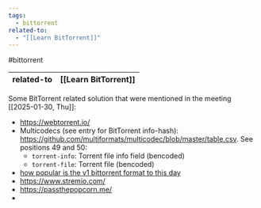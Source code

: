 ```yaml
---
tags:
  - bittorrent
related-to:
  - "[[Learn BitTorrent]]"
---
```

#bittorrent 

| related-to | [[Learn BitTorrent]] |
| ---------- | -------------------- |

Some BitTorrent related solution that were mentioned in the meeting [[2025-01-30, Thu]]:
- https://webtorrent.io/
- Multicodecs (see entry for BitTorrent info-hash): https://github.com/multiformats/multicodec/blob/master/table.csv. See positions 49 and 50:
	- `torrent-info`: Torrent file info field (bencoded)
	- `torrent-file`: Torrent file (bencoded)
- [how popular is the v1 bittorrent format to this day](https://www.perplexity.ai/search/how-popular-is-the-v1-bittorre-8kaRmCISTZ6sYsgrPenpfA)
- https://www.stremio.com/
- https://passthepopcorn.me/
- 